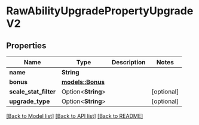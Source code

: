 # RawAbilityUpgradePropertyUpgradeV2

## Properties

Name | Type | Description | Notes
------------ | ------------- | ------------- | -------------
**name** | **String** |  | 
**bonus** | [**models::Bonus**](Bonus.md) |  | 
**scale_stat_filter** | Option<**String**> |  | [optional]
**upgrade_type** | Option<**String**> |  | [optional]

[[Back to Model list]](../README.md#documentation-for-models) [[Back to API list]](../README.md#documentation-for-api-endpoints) [[Back to README]](../README.md)


